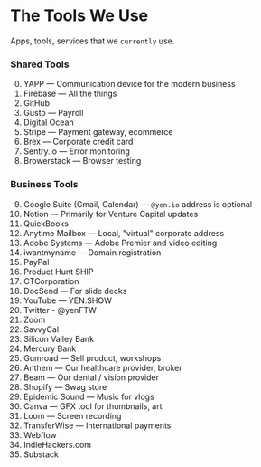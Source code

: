 # The Tools We Use

Apps, tools, services that we `currently` use.

### Shared Tools

00. YAPP  — Communication device for the modern business
01. Firebase — All the things
02. GitHub
03. Gusto — Payroll
04. Digital Ocean
05. Stripe — Payment gateway, ecommerce
06. Brex — Corporate credit card
07. Sentry.io  — Error monitoring
08. Browerstack — Browser testing

### Business Tools

09. Google Suite (Gmail, Calendar) — `@yen.io` address is optional
10. Notion — Primarily for Venture Capital updates
11. QuickBooks
12. Anytime Mailbox — Local, "virtual" corporate address
13. Adobe Systems — Adobe Premier and video editing
14. iwantmyname — Domain registration
15. PayPal
16. Product Hunt SHIP
17. CTCorporation
18. DocSend — For slide decks
19. YouTube — YEN.SHOW
20. Twitter - @yenFTW
21. Zoom
22. SavvyCal
23. Silicon Valley Bank
24. Mercury Bank
25. Gumroad — Sell product, workshops
26. Anthem — Our healthcare provider, broker
27. Beam — Our dental / vision provider
28. Shopify — Swag store
29. Epidemic Sound — Music for vlogs
30. Canva — GFX tool for thumbnails, art
31. Loom — Screen recording
32. TransferWise — International payments
33. Webflow
34. IndieHackers.com
35. Substack

